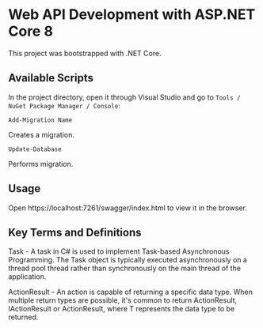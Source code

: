 # Web API Development with ASP.NET Core 8

This project was bootstrapped with .NET Core.

## Available Scripts

In the project directory, open it through Visual Studio and go to `Tools / NuGet Package Manager / Console`:

```
Add-Migration Name
```

Creates a migration.

```
Update-Database
```

Performs migration.

## Usage

Open https://localhost:7261/swagger/index.html to view it in the browser.

## Key Terms and Definitions

Task - A task in C# is used to implement Task-based Asynchronous Programming. The Task object is typically executed asynchronously on a thread pool thread rather than synchronously on the main thread of the application.

ActionResult - An action is capable of returning a specific data type. When multiple return types are possible, it's common to return ActionResult, IActionResult or ActionResult<T>, where T represents the data type to be returned.


